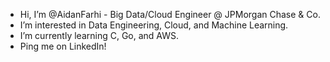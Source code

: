 - Hi, I’m @AidanFarhi - Big Data/Cloud Engineer @ JPMorgan Chase & Co.
- I’m interested in Data Engineering, Cloud, and Machine Learning.
- I’m currently learning C, Go, and AWS.
- Ping me on LinkedIn!

<!---
AidanFarhi/AidanFarhi is a ✨ special ✨ repository because its `README.md` (this file) appears on your GitHub profile.
You can click the Preview link to take a look at your changes.
--->
